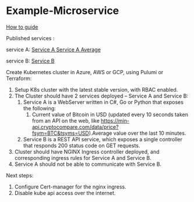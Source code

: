 # Example-Microservice

[How to guide](./How-to-setup-repo.md)


Published services :

service A:
[Service A ](http://ed-service-a.duckdns.org/)
[Service A Average](http://ed-service-a.duckdns.org/average)

service B:
[Service B ](http://ed-service-b.duckdns.org/)

Create Kubernetes cluster in Azure, AWS or GCP, using Pulumi or Terraform:

1. Setup K8s cluster with the latest stable version, with RBAC enabled.
1. The Cluster should have 2 services deployed – Service A and Service B:
    1. Service A is a WebServer written in C#, Go or Python that exposes the following:
        1. Current value of Bitcoin in USD (updated every 10 seconds taken from an API on the web, like https://min-api.cryptocompare.com/data/price?fsym=BTC&tsyms=USD).Average value over the last 10 minutes.
    1. Service B is a REST API service, which exposes a single controller that responds 200 status code on GET requests.
1. Cluster should have NGINX Ingress controller deployed, and corresponding ingress rules for Service A and Service B.
1. Service A should not be able to communicate with Service B.

Next steps:
1. Configure Cert-manager for the nginx ingress.
1. Disable kube api access over the internet.